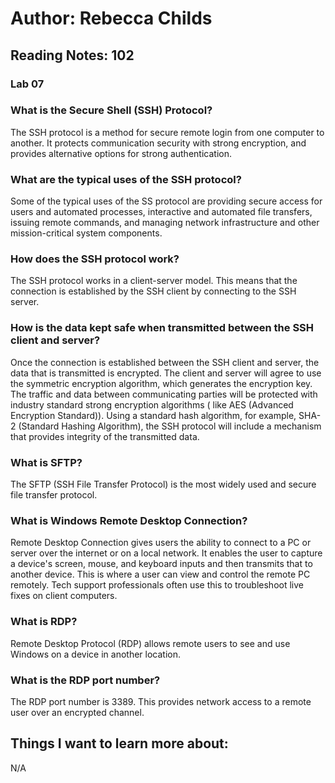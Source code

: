 # Author: Rebecca Childs
## Reading Notes: 102
### Lab 07
### What is the Secure Shell (SSH) Protocol?
The SSH protocol is a method for secure remote login from one computer to another. It protects communication security with strong encryption, and provides alternative options for strong authentication.
### What are the typical uses of the SSH protocol?
Some of the typical uses of the SS protocol are providing secure access for users and automated processes, interactive and automated file transfers, issuing remote commands, and managing network infrastructure and other mission-critical system components.
### How does the SSH protocol work?
The SSH protocol works in a client-server model. This means that the connection is established by the SSH client by connecting to the SSH server.
### How is the data kept safe when transmitted between the SSH client and server?
Once the connection is established between the SSH client and server, the data that is transmitted is encrypted. The client and server will agree to use the symmetric encryption algorithm, which generates the encryption key. The traffic and data between communicating parties will be protected with industry standard strong encryption algorithms ( like AES (Advanced Encryption Standard)). Using a standard hash algorithm, for example, SHA-2 (Standard Hashing Algorithm), the SSH protocol will include a mechanism that provides integrity of the transmitted data.
### What is SFTP?
The SFTP (SSH File Transfer Protocol) is the most widely used and secure file transfer protocol.

### What is Windows Remote Desktop Connection?
Remote Desktop Connection gives users the ability to connect to a PC or server over the internet or on a local network. It enables the user to capture a device's screen, mouse, and keyboard inputs and then transmits that to another device. This is where a user can view and control the remote PC remotely. Tech support professionals often use this to troubleshoot live fixes on client computers. 
### What is RDP?
Remote Desktop Protocol (RDP) allows remote users to see and use Windows on a device in another location.
### What is the RDP port number?
The RDP port number is 3389. This provides network access to a remote user over an encrypted channel. 
## Things I want to learn more about:
N/A
